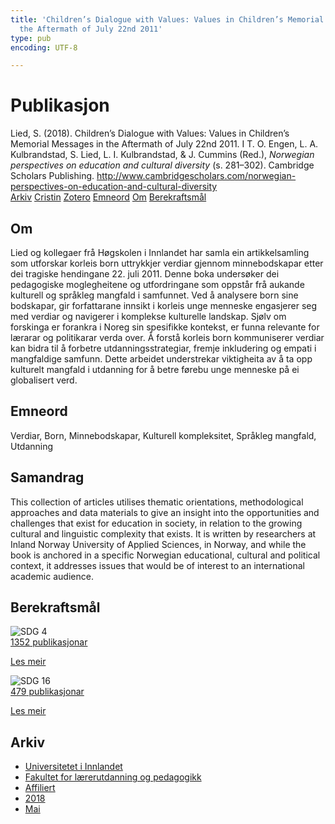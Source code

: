 ```yaml
---
title: 'Children’s Dialogue with Values: Values in Children’s Memorial Messages in
  the Aftermath of July 22nd 2011'
type: pub
encoding: UTF-8

---
```

<h1>Publikasjon</h1>
<article id="csl-bib-container-GVZTK377" class="csl-bib-container">
  <div class="csl-bib-body"> <div class="csl-entry">Lied, S. (2018). Children’s Dialogue with Values: Values in Children’s Memorial Messages in the Aftermath of July 22nd 2011. I T. O. Engen, L. A. Kulbrandstad, S. Lied, L. I. Kulbrandstad, &#38; J. Cummins (Red.), <i>Norwegian perspectives on education and cultural diversity</i> (s. 281–302). Cambridge Scholars Publishing. <a href="http://www.cambridgescholars.com/norwegian-perspectives-on-education-and-cultural-diversity">http://www.cambridgescholars.com/norwegian-perspectives-on-education-and-cultural-diversity</a></div> </div>
  <div class="csl-bib-buttons">
    <a href="#taxonomy-article-GVZTK377" alt="archive" class="csl-bib-button">Arkiv</a>
    <a href="https://app.cristin.no/results/show.jsf?id=1583391" alt="Cristin" class="csl-bib-button">Cristin</a>
    <a href="http://zotero.org/groups/5881554/items/GVZTK377" alt="Zotero" class="csl-bib-button">Zotero</a>
    <a href="#keywords-article-GVZTK377" alt="keywords" class="csl-bib-button">Emneord</a>
    <a href="#about-article-GVZTK377" alt="about_pub" class="csl-bib-button">Om</a>
    <a href="#sdg-article-GVZTK377" alt="sdg" class="csl-bib-button">Berekraftsmål</a>
  </div>
  <div id="csl-bib-meta-container-GVZTK377"></div>
</article>
<div id="csl-bib-meta-GVZTK377" class="csl-bib-meta">
  <article id="about-article-GVZTK377" class="about_pub-article">
    <h1>Om</h1>
    Lied og kollegaer frå Høgskolen i Innlandet har samla ein artikkelsamling som utforskar korleis born uttrykkjer verdiar gjennom minnebodskapar etter dei tragiske hendingane 22. juli 2011. Denne boka undersøker dei pedagogiske moglegheitene og utfordringane som oppstår frå aukande kulturell og språkleg mangfald i samfunnet. Ved å analysere born sine bodskapar, gir forfattarane innsikt i korleis unge menneske engasjerer seg med verdiar og navigerer i komplekse kulturelle landskap. Sjølv om forskinga er forankra i Noreg sin spesifikke kontekst, er funna relevante for lærarar og politikarar verda over. Å forstå korleis born kommuniserer verdiar kan bidra til å forbetre utdanningsstrategiar, fremje inkludering og empati i mangfaldige samfunn. Dette arbeidet understrekar viktigheita av å ta opp kulturelt mangfald i utdanning for å betre førebu unge menneske på ei globalisert verd.
  </article>
  <article id="keywords-article-GVZTK377" class="keywords-article">
    <h1>Emneord</h1>
    Verdiar, Born, Minnebodskapar, Kulturell kompleksitet, Språkleg mangfald, Utdanning
  </article>
  <article id="abstract-article-GVZTK377" class="abstract-article">
    <h1>Samandrag</h1>
    This collection of articles utilises thematic orientations, methodological approaches and data materials to give an insight into the opportunities and challenges that exist for education in society, in relation to the growing cultural and linguistic complexity that exists. It is written by researchers at Inland Norway University of Applied Sciences, in Norway, and while the book is anchored in a specific Norwegian educational, cultural and political context, it addresses issues that would be of interest to an international academic audience.
  </article>
  <article id="sdg-article-GVZTK377" class="sdg-article">
    <h1>Berekraftsmål</h1>
    <div class="sdg-container"><div id="sdg4" class="sdg">
        <img src="{{< params subfolder >}}images/sdg/sdg04_nn.png" class="image" alt="SDG 4">
        <div class="sdg-overlay">
          <a href="{{< params subfolder >}}nn/archive/?sdg=4#archive" class="sdg-publication-count"><span>1352</span> publikasjonar</a>
          <p><a href="https://fn.no/om-fn/fns-baerekraftsmaal/god-utdanning?lang=nno-NO" class="sdg-read-more">Les meir</a></p>
        </div>
      </div> <div id="sdg16" class="sdg">
        <img src="{{< params subfolder >}}images/sdg/sdg16_nn.png" class="image" alt="SDG 16">
        <div class="sdg-overlay">
          <a href="{{< params subfolder >}}nn/archive/?sdg=16#archive" class="sdg-publication-count"><span>479</span> publikasjonar</a>
          <p><a href="https://fn.no/om-fn/fns-baerekraftsmaal/fred-rettferdighet-og-velfungerende-institusjoner?lang=nno-NO" class="sdg-read-more">Les meir</a></p>
        </div>
      </div></div>
  </article>
  <article id="taxonomy-article-GVZTK377" class="taxonomy-article">
    <h1>Arkiv</h1>
    <ul>
      <li><a href="{{< params subfolder >}}nn/archive/?key=3DCRN523">Universitetet i Innlandet</a></li>
      <li><a href="{{< params subfolder >}}nn/archive/?key=WYNZA47F">Fakultet for lærerutdanning og pedagogikk</a></li>
      <li><a href="{{< params subfolder >}}nn/archive/?key=2ZAN5K7T">Affiliert</a></li>
      <li><a href="{{< params subfolder >}}nn/archive/?key=QU482WF9">2018</a></li>
      <li><a href="{{< params subfolder >}}nn/archive/?key=UDTELPG3">Mai</a></li>
    </ul>
  </article>
</div>
